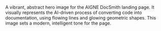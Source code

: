 A vibrant, abstract hero image for the AIGNE DocSmith landing page. It visually represents the AI-driven process of converting code into documentation, using flowing lines and glowing geometric shapes. This image sets a modern, intelligent tone for the page.